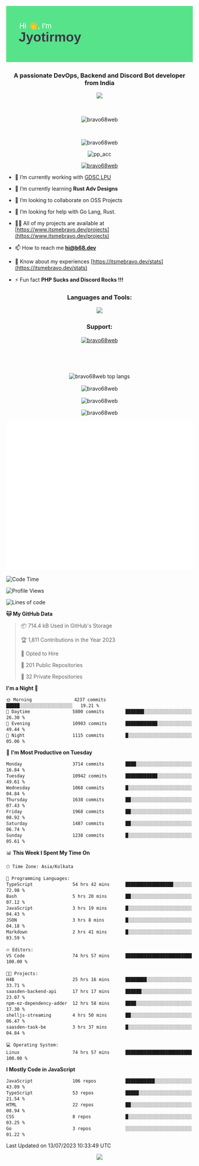 <p align="center"><img src="header.png"></p>
<h3 align="center">A passionate DevOps, Backend and Discord Bot developer from India</h3>

<p align="center"><a href="https://discord.com/users/457039372009865226"><img src="https://lanyard-profile-readme.vercel.app/api/457039372009865226"></a></p>
                           
<br>
<p align="center"> <img src="https://komarev.com/ghpvc/?username=bravo68web&label=Profile%20views&color=0e75b6&style=flat" alt="bravo68web" /> </p>
<br>


<p align="center"><img src="https://github-profile-trophy.vercel.app/?username=bravo68web&theme=discord&column=3&row=2" alt="bravo68web" /> </p>
<p align="center"><img src="https://osu-embed.b68dev.xyz/pp_acc" alt="pp_acc" /> </p>

<p align="center"> <a href="https://twitter.com/bravo68web" target="blank"><img src="https://img.shields.io/twitter/follow/bravo68web?logo=twitter&style=for-the-badge" alt="bravo68web" /></a> </p>

- 🔭 I’m currently working with [GDSC LPU](https://gdsclpu.live/)

- 🌱 I’m currently learning **Rust Adv Designs**

- 👯 I’m looking to collaborate on OSS Projects

- 🤝 I’m looking for help with Go Lang, Rust.

- 👨‍💻 All of my projects are available at [https://www.itsmebravo.dev/projects](https://www.itsmebravo.dev/projects)

<!-- - 💬 Ask me about **DF Techs** -->

- 📫 How to reach me **hi@b68.dev**

- 📄 Know about my experiences [https://itsmebravo.dev/stats](https://itsmebravo.dev/stats)

- ⚡ Fun fact **PHP Sucks and Discord Rocks !!!**

<h3 align="center">Languages and Tools:</h3>
<p align="center"> 
<img src="https://skillicons.dev/icons?i=aws,bash,c,cs,cpp,cloudflare,css,dart,devto,discord,bots,docker,electron,ember,emotion,express,fastapi,figma,firebase,flask,gcp,git,github,githubactions,go,gitlab,graphql,heroku,html,ai,ipfs,js,jest,linux,md,mastodon,mongodb,neovim,netlify,nextjs,nginx,nodejs,postgres,postman,powershell,py,react,redis,regex,replit,rocket,rust,sqlite,mysql,stackoverflow,styledcomponents,supabase,sentry,solidity,svg,tailwind,tauri,twitter,ts,unity,v,vercel,vim,vite,wasm,webpack,workers&perline=8&theme=dark" />
</p>

<h3 align="center">Support:</h3>
<p align="center"><a href="https://www.buymeacoffee.com/bravo68web"> <img align="center" src="https://cdn.buymeacoffee.com/buttons/v2/default-yellow.png" height="50" width="210" alt="bravo68web" /></a></p><br><br>
<br>

<p align="center"> <img align="center" src="https://github-readme-stats-sync.vercel.app/api/top-langs?username=bravo68web&count_private=true&show_icons=true&theme=radical&border_radius=10&&langs_count=10&layout=compact" alt="bravo68web top langs" /></p>

<p align="center"> <img align="center" src="https://github-readme-stats-sync.vercel.app/api?username=bravo68web&count_private=true&show_icons=true&theme=radical&border_radius=10" alt="bravo68web" /></p>

<p align="center"> <img align="center" src="https://github-readme-streak-stats.herokuapp.com?user=bravo68web&theme=dracula&hide_border=true" alt="bravo68web" /></p>

<p align="center"> <img align="center" src="https://github-readme-stats-sync.vercel.app/api/wakatime?username=bravo68web&count_private=true&show_icons=true&theme=aura_dark&border_radius=10&&langs_count=10&layout=compact&range=last_7_days" alt="bravo68web" /></p>

<p align="center"><img src="https://raw.githubusercontent.com/BRAVO68WEB/BRAVO68WEB/master/github-metrics.svg"></p>

<!--START_SECTION:waka-->
![Code Time](http://img.shields.io/badge/Code%20Time-5%2C095%20hrs%202%20mins-blue)

![Profile Views](http://img.shields.io/badge/Profile%20Views-88-blue)

![Lines of code](https://img.shields.io/badge/From%20Hello%20World%20I%27ve%20Written-62.8%20million%20lines%20of%20code-blue)

**🐱 My GitHub Data** 

> 📦 714.4 kB Used in GitHub's Storage 
 > 
> 🏆 1,811 Contributions in the Year 2023
 > 
> 💼 Opted to Hire
 > 
> 📜 201 Public Repositories 
 > 
> 🔑 32 Private Repositories 
 > 
**I'm a Night 🦉** 

```text
🌞 Morning                4237 commits        █████░░░░░░░░░░░░░░░░░░░░   19.21 % 
🌆 Daytime                5800 commits        ███████░░░░░░░░░░░░░░░░░░   26.30 % 
🌃 Evening                10903 commits       ████████████░░░░░░░░░░░░░   49.44 % 
🌙 Night                  1115 commits        █░░░░░░░░░░░░░░░░░░░░░░░░   05.06 % 
```
📅 **I'm Most Productive on Tuesday** 

```text
Monday                   3714 commits        ████░░░░░░░░░░░░░░░░░░░░░   16.84 % 
Tuesday                  10942 commits       ████████████░░░░░░░░░░░░░   49.61 % 
Wednesday                1068 commits        █░░░░░░░░░░░░░░░░░░░░░░░░   04.84 % 
Thursday                 1638 commits        ██░░░░░░░░░░░░░░░░░░░░░░░   07.43 % 
Friday                   1968 commits        ██░░░░░░░░░░░░░░░░░░░░░░░   08.92 % 
Saturday                 1487 commits        ██░░░░░░░░░░░░░░░░░░░░░░░   06.74 % 
Sunday                   1238 commits        █░░░░░░░░░░░░░░░░░░░░░░░░   05.61 % 
```


📊 **This Week I Spent My Time On** 

```text
🕑︎ Time Zone: Asia/Kolkata

💬 Programming Languages: 
TypeScript               54 hrs 42 mins      ██████████████████░░░░░░░   72.98 % 
Bash                     5 hrs 20 mins       ██░░░░░░░░░░░░░░░░░░░░░░░   07.12 % 
JavaScript               3 hrs 19 mins       █░░░░░░░░░░░░░░░░░░░░░░░░   04.43 % 
JSON                     3 hrs 8 mins        █░░░░░░░░░░░░░░░░░░░░░░░░   04.18 % 
Markdown                 2 hrs 41 mins       █░░░░░░░░░░░░░░░░░░░░░░░░   03.59 % 

🔥 Editors: 
VS Code                  74 hrs 57 mins      █████████████████████████   100.00 % 

🐱‍💻 Projects: 
H4B                      25 hrs 16 mins      ████████░░░░░░░░░░░░░░░░░   33.71 % 
saasden-backend-api      17 hrs 17 mins      ██████░░░░░░░░░░░░░░░░░░░   23.07 % 
npm-ez-dependency-adder  12 hrs 58 mins      ████░░░░░░░░░░░░░░░░░░░░░   17.30 % 
shelljs-streaming        4 hrs 50 mins       ██░░░░░░░░░░░░░░░░░░░░░░░   06.47 % 
saasden-task-be          3 hrs 37 mins       █░░░░░░░░░░░░░░░░░░░░░░░░   04.84 % 

💻 Operating System: 
Linux                    74 hrs 57 mins      █████████████████████████   100.00 % 
```

**I Mostly Code in JavaScript** 

```text
JavaScript               106 repos           ███████████░░░░░░░░░░░░░░   43.09 % 
TypeScript               53 repos            █████░░░░░░░░░░░░░░░░░░░░   21.54 % 
HTML                     22 repos            ██░░░░░░░░░░░░░░░░░░░░░░░   08.94 % 
CSS                      8 repos             █░░░░░░░░░░░░░░░░░░░░░░░░   03.25 % 
Go                       3 repos             ░░░░░░░░░░░░░░░░░░░░░░░░░   01.22 % 
```




 Last Updated on 13/07/2023 10:33:49 UTC
<!--END_SECTION:waka-->

<p align="center"><img src="https://bravo68web.me/images/header_.png"></p>

